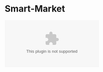 # Smart-Market

![Documentation](https://github.com/Anuhya1024/Smart-Market/blob/main/Documentation.docx)
